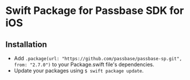 # Swift Package for Passbase SDK for iOS

## Installation

- Add `.package(url: "https://github.com/passbase/passbase-sp.git", from: "2.7.0")` to your Package.swift file's dependencies.
- Update your packages using `$ swift package update`.
